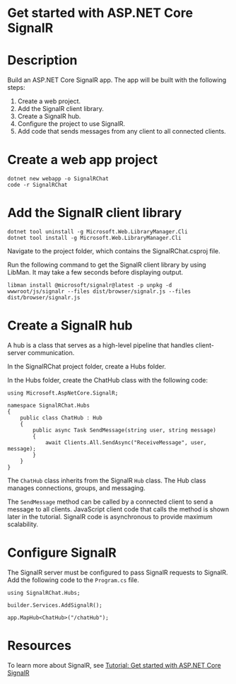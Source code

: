 # Get started with ASP.NET Core SignalR

# Description
Build an ASP.NET Core SignalR app. 
The app will be built with the following steps:
1. Create a web project.
2. Add the SignalR client library.
3. Create a SignalR hub.
4. Configure the project to use SignalR.
5. Add code that sends messages from any client to all connected clients.

# Create a web app project
```
dotnet new webapp -o SignalRChat
code -r SignalRChat
```

# Add the SignalR client library
```
dotnet tool uninstall -g Microsoft.Web.LibraryManager.Cli
dotnet tool install -g Microsoft.Web.LibraryManager.Cli
```
Navigate to the project folder, which contains the SignalRChat.csproj file.

Run the following command to get the SignalR client library by using LibMan. It may take a few seconds before displaying output.

```
libman install @microsoft/signalr@latest -p unpkg -d wwwroot/js/signalr --files dist/browser/signalr.js --files dist/browser/signalr.js
```

# Create a SignalR hub
A hub is a class that serves as a high-level pipeline that handles client-server communication.

In the SignalRChat project folder, create a Hubs folder.

In the Hubs folder, create the ChatHub class with the following code:
```
using Microsoft.AspNetCore.SignalR;

namespace SignalRChat.Hubs
{
    public class ChatHub : Hub
    {
        public async Task SendMessage(string user, string message)
        {
            await Clients.All.SendAsync("ReceiveMessage", user, message);
        }
    }
}
```

The ```ChatHub``` class inherits from the SignalR ```Hub``` class. The Hub class manages connections, groups, and messaging.

The ```SendMessage``` method can be called by a connected client to send a message to all clients. JavaScript client code that calls the method is shown later in the tutorial. SignalR code is asynchronous to provide maximum scalability.

# Configure SignalR
The SignalR server must be configured to pass SignalR requests to SignalR.
Add the following code to the ```Program.cs``` file.

```
using SignalRChat.Hubs;
```
```
builder.Services.AddSignalR();
```
```
app.MapHub<ChatHub>("/chatHub");
```

# Resources
To learn more about SignalR, see [Tutorial: Get started with ASP.NET Core SignalR](https://learn.microsoft.com/en-us/aspnet/core/tutorials/signalr?view=aspnetcore-7.0&tabs=visual-studio-code)
